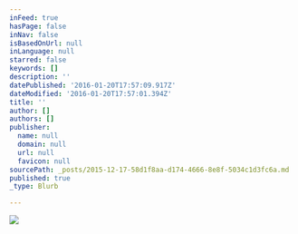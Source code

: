 ```yaml
---
inFeed: true
hasPage: false
inNav: false
isBasedOnUrl: null
inLanguage: null
starred: false
keywords: []
description: ''
datePublished: '2016-01-20T17:57:09.917Z'
dateModified: '2016-01-20T17:57:01.394Z'
title: ''
author: []
authors: []
publisher:
  name: null
  domain: null
  url: null
  favicon: null
sourcePath: _posts/2015-12-17-58d1f8aa-d174-4666-8e8f-5034c1d3fc6a.md
published: true
_type: Blurb

---
```

![](https://the-grid-user-content.s3-us-west-2.amazonaws.com/4b4c9d47-180e-419d-81d3-019aae8f8079.gif)